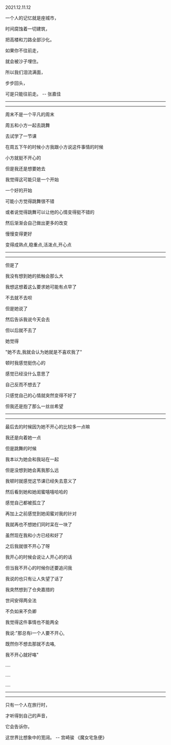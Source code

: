 2021.12.11.12

一个人的记忆就是座城市，

时间腐蚀着一切建筑，

把高楼和刀路全部沙化。

如果你不往前走，

就会被沙子埋住。

所以我们泪流满面，

步步回头，

可是只能往前走。 -- 张嘉佳

-------

-------

周末不是一个平凡的周末

周五和小方一起去跳舞

去试学了一节课

在周五下午的时候小方我跟小方说这件事情的时候

小方就挺不开心的

但是我还是想要她去

我觉得这可能只是一个开始

一个好的开始

可能小方觉得跳舞很不错

或者说觉得跳舞可以让他的心情变得挺不错的

然后渐渐会自己做出更多的改变

慢慢变得更好

变得成熟点,稳重点,活泼点,开心点

-----------

-------

但是了

我没有想到她的抵触会那么大

我想这想着这么要求她可能有点早了

不去就不去呗

但是她说了

然后告诉我说今天会去

但以后就不去了

她觉得

"她不去,我就会认为她就是不喜欢我了"

顿时我感觉挺伤心的

感觉已经没什么意思了

自己反而不想去了

只感觉自己的心情就突然变得不好了

但我还是抱了那么一丝丝希望

---------

---------

最后去的时候因为她不开心的比较多一点嘛

我还是向着她一点

但是跳舞的时候

我本以为她会和我站在一起

但是没想到她会离我那么远

我顿时就感觉这节课已经失去意义了

然后看到她和她闺蜜嘻嘻哈哈的

感觉自己都被孤立了

再加上之前感觉到她闺蜜对我的针对

我就再也不想她们同时呆在一块了

虽然现在我和小方已经和好了

之后我就很不开心了呀

我开心的时候会说让人开心的的话

但当我不开心的时候你还要追问我

我说的也只有让人失望了话了

我突然想到了仓央嘉措的

世间安得两全法

不负如来不负卿

我觉得这件事情也不能两全

我说:"那总有i一个人要不开心,

既然你不想去那就不去咯,

我不开心就好咯"

....

....

....

------------

----------

只有一个人在旅行时，

才听得到自己的声音，

它会告诉你，

这世界比想象中的宽阔。 -- 宫崎骏 《魔女宅急便》